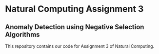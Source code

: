 # Natural Computing Assignment 3
## Anomaly Detection using Negative Selection Algorithms

This repository contains our code for Assignment 3 of Natural Computing.
